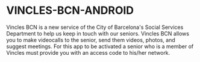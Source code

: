 # VINCLES-BCN-ANDROID #

Vincles BCN is a new service of the City of Barcelona's Social Services Department to help us keep in touch with our seniors.
Vincles BCN allows you to make videocalls to the senior, send them videos, photos, and suggest meetings. For this app to be activated
a senior who is a member of Vincles must provide you with an access code to his/her network.

